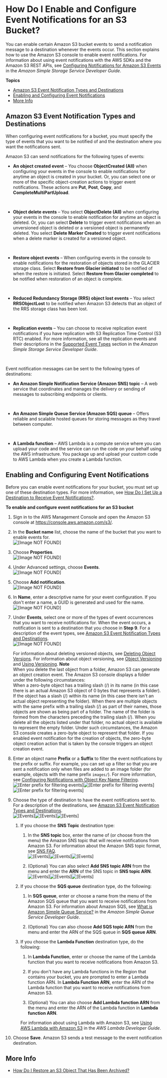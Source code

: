 # How Do I Enable and Configure Event Notifications for an S3 Bucket?<a name="enable-event-notifications"></a>

You can enable certain Amazon S3 bucket events to send a notification message to a destination whenever the events occur\. This section explains how to use the Amazon S3 console to enable event notifications\. For information about using event notifications with the AWS SDKs and the Amazon S3 REST APIs, see [Configuring Notifications for Amazon S3 Events](https://docs.aws.amazon.com/AmazonS3/latest/dev/NotificationHowTo.html) in the *Amazon Simple Storage Service Developer Guide*\. 

**Topics**
+ [Amazon S3 Event Notification Types and Destinations](#enable-event-notifications-types)
+ [Enabling and Configuring Event Notifications](#enable-event-notifications-how-to)
+ [More Info](#enable-event-notifications-moreinfo)

## Amazon S3 Event Notification Types and Destinations<a name="enable-event-notifications-types"></a>

When configuring event notifications for a bucket, you must specify the type of events that you want to be notified of and the destination where you want the notifications sent\.

Amazon S3 can send notifications for the following types of events:
+ **An object created event** – You choose **ObjectCreated \(All\)** when configuring your events in the console to enable notifications for anytime an object is created in your bucket\. Or, you can select one or more of the specific object\-creation actions to trigger event notifications\. These actions are **Put**, **Post**, **Copy**, and **CompleteMultiPartUpload**\.

   
+ **Object delete events** – You select **ObjectDelete \(All\)** when configuring your events in the console to enable notification for anytime an object is deleted\. Or, you can select **Delete** to trigger event notifications when an unversioned object is deleted or a versioned object is permanently deleted\. You select **Delete Marker Created** to trigger event notifications when a delete marker is created for a versioned object\. 

   
+ **Restore object events** – When configuring events in the console to enable notifications for the restoration of objects stored in the GLACIER storage class\. Select **Restore from Glacier initiated** to be notified of when the restore is initiated\. Select **Restore from Glacier completed** to be notified when restoration of an object is complete\. 

   
+ **Reduced Redundancy Storage \(RRS\) object lost events** – You select **RRSObjectLost** to be notified when Amazon S3 detects that an object of the RRS storage class has been lost\.

   
+ **Replication events** – You can choose to receive replication event notifications if you have replication with S3 Replication Time Control \(S3 RTC\) enabled\. For more information, see all the replication events and their descriptions in the [Supported Event Types](https://docs.aws.amazon.com/AmazonS3/latest/dev/NotificationHowTo.html#notification-how-to-event-types-and-destinations) section in the *Amazon Simple Storage Service Developer Guide*\.

   

Event notification messages can be sent to the following types of destinations:
+ **An Amazon Simple Notification Service \(Amazon SNS\) topic** – A web service that coordinates and manages the delivery or sending of messages to subscribing endpoints or clients\.

   
+ **An Amazon Simple Queue Service \(Amazon SQS\) queue** – Offers reliable and scalable hosted queues for storing messages as they travel between computer\.

   
+ **A Lambda function** – AWS Lambda is a compute service where you can upload your code and the service can run the code on your behalf using the AWS infrastructure\. You package up and upload your custom code to AWS Lambda when you create a Lambda function\.

## Enabling and Configuring Event Notifications<a name="enable-event-notifications-how-to"></a>

Before you can enable event notifications for your bucket, you must set up one of these destination types\. For more information, see [How Do I Set Up a Destination to Receive Event Notifications?](setup-event-notification-destination.md)\.

**To enable and configure event notifications for an S3 bucket**

1. Sign in to the AWS Management Console and open the Amazon S3 console at [https://console\.aws\.amazon\.com/s3/](https://console.aws.amazon.com/s3/)\.

1. In the **Bucket name** list, choose the name of the bucket that you want to enable events for\.  
![\[Image NOT FOUND\]](http://docs.aws.amazon.com/AmazonS3/latest/user-guide/images/choose-bucket-name.png)

1. Choose **Properties**\.  
![\[Image NOT FOUND\]](http://docs.aws.amazon.com/AmazonS3/latest/user-guide/images/choose-properties-tab.png)

1. Under Advanced settings, choose **Events**\.  
![\[Image NOT FOUND\]](http://docs.aws.amazon.com/AmazonS3/latest/user-guide/images/events-box.png)

1. Choose **Add notification**\.  
![\[Image NOT FOUND\]](http://docs.aws.amazon.com/AmazonS3/latest/user-guide/images/events-add-notification.png)

1. In **Name**, enter a descriptive name for your event configuration\. If you don't enter a name, a GUID is generated and used for the name\.   
![\[Image NOT FOUND\]](http://docs.aws.amazon.com/AmazonS3/latest/user-guide/images/events-enter-name.png)

1. Under **Events**, select one or more of the types of event occurrences that you want to receive notifications for\. When the event occurs, a notification is sent to a destination that you choose in **Step 9**\. For a description of the event types, see [Amazon S3 Event Notification Types and Destinations](#enable-event-notifications-types)\.  
![\[Image NOT FOUND\]](http://docs.aws.amazon.com/AmazonS3/latest/user-guide/images/events-add-event-types.png)

    For information about deleting versioned objects, see [Deleting Object Versions](https://docs.aws.amazon.com/AmazonS3/latest/dev/DeletingObjectVersions.html)\. For information about object versioning, see [Object Versioning](https://docs.aws.amazon.com/AmazonS3/latest/dev/ObjectVersioning.html) and [Using Versioning](https://docs.aws.amazon.com/AmazonS3/latest/dev/Versioning.html)\.
**Note**  
When you delete the last object from a folder, Amazon S3 can generate an object creation event\. The Amazon S3 console displays a folder under the following circumstances:  
When a zero\-byte object has a trailing slash \(/\) in its name \(in this case there is an actual Amazon S3 object of 0 bytes that represents a folder\)\.
If the object has a slash \(/\) within its name \(in this case there isn't an actual object representing the folder\)\.
When there are multiple objects with the same prefix with a trailing slash \(/\) as part of their names, those objects are shown as being part of a folder\. The name of the folder is formed from the characters preceding the trailing slash \(/\)\. When you delete all the objects listed under that folder, no actual object is available to represent the empty folder\. Under such circumstances, the Amazon S3 console creates a zero\-byte object to represent that folder\. If you enabled event notification for the creation of objects, the zero\-byte object creation action that is taken by the console triggers an object creation event\.

1. Enter an object name **Prefix** or a **Suffix** to filter the event notifications by the prefix or suffix\. For example, you can set up a filter so that you are sent a notification only when files are added to an image folder \(for example, objects with the name prefix `images/`\)\. For more information, see [Configuring Notifications with Object Key Name Filtering](https://docs.aws.amazon.com/AmazonS3/latest/dev/NotificationHowTo.html#notification-how-to-filtering)\.   
![\[Enter prefix for filtering events\]](http://docs.aws.amazon.com/AmazonS3/latest/user-guide/images/events-add-event-prefix.png)![\[Enter prefix for filtering events\]](http://docs.aws.amazon.com/AmazonS3/latest/user-guide/)![\[Enter prefix for filtering events\]](http://docs.aws.amazon.com/AmazonS3/latest/user-guide/)

1. Choose the type of destination to have the event notifications sent to\. For a description of the destinations, see [Amazon S3 Event Notification Types and Destinations](#enable-event-notifications-types)\.  
![\[Events\]](http://docs.aws.amazon.com/AmazonS3/latest/user-guide/images/s3-bucket-properties-events-destination.png)![\[Events\]](http://docs.aws.amazon.com/AmazonS3/latest/user-guide/)![\[Events\]](http://docs.aws.amazon.com/AmazonS3/latest/user-guide/)

   1. If you choose the **SNS Topic** destination type:

      1. In the **SNS topic** box, enter the name of \(or choose from the menu\) the Amazon SNS topic that will receive notifications from Amazon S3\. For information about the Amazon SNS topic format, see [SNS FAQ](https://aws.amazon.com/sns/faqs/#10)\.  
![\[Events\]](http://docs.aws.amazon.com/AmazonS3/latest/user-guide/images/s3-bucket-properties-events-sns.png)![\[Events\]](http://docs.aws.amazon.com/AmazonS3/latest/user-guide/)![\[Events\]](http://docs.aws.amazon.com/AmazonS3/latest/user-guide/)

      1. \(Optional\) You can also select **Add SNS topic ARN** from the menu and enter the **ARN** of the SNS topic in **SNS topic ARN**\.  
![\[Events\]](http://docs.aws.amazon.com/AmazonS3/latest/user-guide/images/s3-bucket-properties-events-sns-arn.png)![\[Events\]](http://docs.aws.amazon.com/AmazonS3/latest/user-guide/)![\[Events\]](http://docs.aws.amazon.com/AmazonS3/latest/user-guide/)

   1. If you choose the **SQS queue** destination type, do the following:

      1.  In **SQS queue**, enter or choose a name from the menu of the Amazon SQS queue that you want to receive notifications from Amazon S3\. For information about Amazon SQS, see [What is Amazon Simple Queue Service?](https://docs.aws.amazon.com/AWSSimpleQueueService/latest/SQSDeveloperGuide/Welcome.html) in the *Amazon Simple Queue Service Developer Guide*\.

      1. \(Optional\) You can also choose **Add SQS topic ARN** from the menu and enter the ARN of the SQS queue in **SQS queue ARN**\.

   1. If you choose the **Lambda Function** destination type, do the following:

      1.  In **Lambda Function**, enter or choose the name of the Lambda function that you want to receive notifications from Amazon S3\.

      1. If you don't have any Lambda functions in the Region that contains your bucket, you are prompted to enter a Lambda function ARN\. In **Lambda Function ARN**, enter the ARN of the Lambda function that you want to receive notifications from Amazon S3\.

      1. \(Optional\) You can also choose **Add Lambda function ARN** from the menu and enter the ARN of the Lambda function in **Lambda function ARN**\.

      For information about using Lambda with Amazon S3, see [Using AWS Lambda with Amazon S3](https://docs.aws.amazon.com/lambda/latest/dg/with-s3.html) in the *AWS Lambda Developer Guide*\.

1. Choose **Save**\. Amazon S3 sends a test message to the event notification destination\.

## More Info<a name="enable-event-notifications-moreinfo"></a>
+ [How Do I Restore an S3 Object That Has Been Archived?](restore-archived-objects.md)